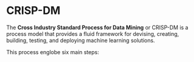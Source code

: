 # CRISP-DM

The **Cross Industry Standard Process for Data Mining** or CRISP-DM is a process model that provides a fluid framework for devising, creating, building, testing, and deploying machine learning solutions.



This process englobe six main steps:
